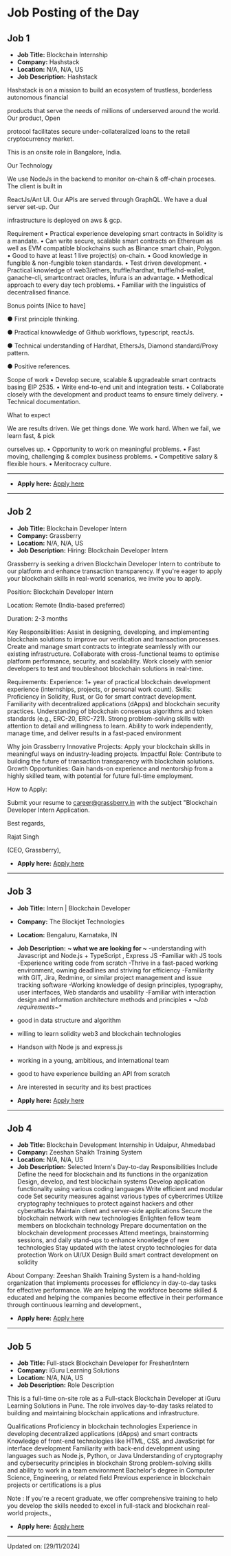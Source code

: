 # Job Posting of the Day

<!-- #job -->

## Job 1

- **Job Title:** Blockchain Internship
- **Company:** Hashstack
- **Location:** N/A, N/A, US
- **Job Description:** Hashstack

Hashstack is on a mission to build an ecosystem of trustless, borderless autonomous financial

products that serve the needs of millions of underserved around the world. Our product, Open

protocol facilitates secure under-collateralized loans to the retail cryptocurrency market.

This is an onsite role in Bangalore, India.

Our Technology

We use NodeJs in the backend to monitor on-chain & off-chain proceses. The client is built in

ReactJs/Ant UI. Our APIs are served through GraphQL. We have a dual server set-up. Our

infrastructure is deployed on aws & gcp.

Requirement
• Practical experience developing smart contracts in Solidity is a mandate.
• Can write secure, scalable smart contracts on Ethereum as well as EVM compatible
blockchains such as Binance smart chain, Polygon.
• Good to have at least 1 live project(s) on-chain.
• Good knowledge in fungible & non-fungible token standards.
• Test driven development.
• Practical knowledge of web3/ethers, truffle/hardhat, truffle/hd-wallet, ganache-cli,
smartcontract oracles, Infura is an advantage.
• Methodical approach to every day tech problems.
• Familiar with the linguistics of decentralised finance.

Bonus points [Nice to have]

● First principle thinking.

● Practical knowwledge of Github workflows, typescript, reactJs.

● Technical understanding of Hardhat, EthersJs, Diamond standard/Proxy pattern.

● Positive references.

Scope of work
• Develop secure, scalable & upgradeable smart contracts basing EIP 2535.
• Write end-to-end unit and integration tests.
• Collaborate closely with the development and product teams to ensure timely delivery.
• Technical documentation.

What to expect

We are results driven. We get things done. We work hard. When we fail, we learn fast, & pick

ourselves up.
• Opportunity to work on meaningful problems.
• Fast moving, challenging & complex business problems.
• Competitive salary & flexible hours.
• Meritocracy culture.
__________________________

- **Apply here:** [Apply here](https://wellfound.com/jobs/2395210-blockchain-internship?utm_campaign=google_jobs_apply&utm_source=google_jobs_apply&utm_medium=organic)

---

## Job 2

- **Job Title:** Blockchain Developer Intern
- **Company:** Grassberry
- **Location:** N/A, N/A, US
- **Job Description:** Hiring: Blockchain Developer Intern

Grassberry is seeking a driven Blockchain Developer Intern to contribute to our platform and enhance transaction transparency. If you're eager to apply your blockchain skills in real-world scenarios, we invite you to apply.

Position: Blockchain Developer Intern

Location: Remote (India-based preferred)

Duration: 2-3 months

Key Responsibilities:
Assist in designing, developing, and implementing blockchain solutions to improve our verification and transaction processes.
Create and manage smart contracts to integrate seamlessly with our existing infrastructure.
Collaborate with cross-functional teams to optimise platform performance, security, and scalability.
Work closely with senior developers to test and troubleshoot blockchain solutions in real-time.

Requirements:
Experience: 1+ year of practical blockchain development experience (internships, projects, or personal work count).
Skills: Proficiency in Solidity, Rust, or Go for smart contract development.
Familiarity with decentralized applications (dApps) and blockchain security practices.
Understanding of blockchain consensus algorithms and token standards (e.g., ERC-20, ERC-721).
Strong problem-solving skills with attention to detail and willingness to learn.
Ability to work independently, manage time, and deliver results in a fast-paced environment

Why join Grassberry
Innovative Projects: Apply your blockchain skills in meaningful ways on industry-leading projects.
Impactful Role: Contribute to building the future of transaction transparency with blockchain solutions.
Growth Opportunities: Gain hands-on experience and mentorship from a highly skilled team, with potential for future full-time employment.

How to Apply:

Submit your resume to career@grassberry.in with the subject "Blockchain Developer Intern Application.

Best regards,

Rajat Singh

(CEO, Grassberry),

- **Apply here:** [Apply here](https://www.shine.com/jobs/blockchain-developer-intern/grassberry/15873041?utm_campaign=google_jobs_apply&utm_source=google_jobs_apply&utm_medium=organic)

---

## Job 3

- **Job Title:** Intern | Blockchain Developer
- **Company:** The Blockjet Technologies
- **Location:** Bengaluru, Karnataka, IN
- **Job Description:** **~ what we are looking for ~**
-understanding with Javascript and Node.js + TypeScript , Express JS
-Familiar with JS tools
-Experience writing code from scratch
-Thrive in a fast-paced working environment, owning deadlines and striving for efficiency
-Familiarity with GIT, Jira, Redmine, or similar project management and issue tracking software
-Working knowledge of design principles, typography, user interfaces, Web standards and usability
-Familiar with interaction design and information architecture methods and principles
• *~Job requirements~**
- good in data structure and algorithm
- willing to learn solidity web3 and blockchain technologies
- Handson with Node js and express.js
- working in a young, ambitious, and international team
- good to have experience building an API from scratch
- Are interested in security and its best practices

- **Apply here:** [Apply here](https://cutshort.io/job/Intern-Blockchain-Developer-Bengaluru-Bangalore-The-Blockjet-Technologies-YLzgaEUL?utm_campaign=google_jobs_apply&utm_source=google_jobs_apply&utm_medium=organic)

---

## Job 4

- **Job Title:** Blockchain Development Internship in Udaipur, Ahmedabad
- **Company:** Zeeshan Shaikh Training System
- **Location:** N/A, N/A, US
- **Job Description:** Selected Intern's Day-to-day Responsibilities Include
Define the need for blockchain and its functions in the organization
Design, develop, and test blockchain systems
Develop application functionality using various coding languages
Write efficient and modular code
Set security measures against various types of cybercrimes
Utilize cryptography techniques to protect against hackers and other cyberattacks
Maintain client and server-side applications
Secure the blockchain network with new technologies
Enlighten fellow team members on blockchain technology
Prepare documentation on the blockchain development processes
Attend meetings, brainstorming sessions, and daily stand-ups to enhance knowledge of new technologies
Stay updated with the latest crypto technologies for data protection
Work on UI/UX Design
Build smart contract development on solidity

About Company: Zeeshan Shaikh Training System is a hand-holding organization that implements processes for efficiency in day-to-day tasks for effective performance. We are helping the workforce become skilled & educated and helping the companies become effective in their performance through continuous learning and development.,

- **Apply here:** [Apply here](https://www.shine.com/jobs/blockchain-development-internship-in-udaipur-ahmedabad/zeeshan-shaikh-training-system/16184508?utm_campaign=google_jobs_apply&utm_source=google_jobs_apply&utm_medium=organic)

---

## Job 5

- **Job Title:** Full-stack Blockchain Developer for Fresher/Intern
- **Company:** iGuru Learning Solutions
- **Location:** N/A, N/A, US
- **Job Description:** Role Description

This is a full-time on-site role as a Full-stack Blockchain Developer at iGuru Learning Solutions in Pune. The role involves day-to-day tasks related to building and maintaining blockchain applications and infrastructure.

Qualifications
Proficiency in blockchain technologies
Experience in developing decentralized applications (dApps) and smart contracts
Knowledge of front-end technologies like HTML, CSS, and JavaScript for interface development
Familiarity with back-end development using languages such as Node.js, Python, or Java
Understanding of cryptography and cybersecurity principles in blockchain
Strong problem-solving skills and ability to work in a team environment
Bachelor's degree in Computer Science, Engineering, or related field
Previous experience in blockchain projects or certifications is a plus

Note : If you're a recent graduate, we offer comprehensive training to help you develop the skills needed to excel in full-stack and blockchain real-world projects.,

- **Apply here:** [Apply here](https://www.shine.com/jobs/full-stack-blockchain-developer-for-fresher-intern/iguru-learning-solutions/15894464?utm_campaign=google_jobs_apply&utm_source=google_jobs_apply&utm_medium=organic)

---


Updated on: [29/11/2024]
<!-- #jobEnd -->